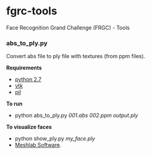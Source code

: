 fgrc-tools
==========

Face Recognition Grand Challenge (FRGC) - Tools

### abs_to_ply.py
Convert abs file to ply file with textures (from ppm files).

**Requirements**
* [python 2.7](http://www.python.org/ "python")
* [vtk](http://www.pythonware.com/products/pil/ "vtk")
* [pil](http://www.vtk.org/ "pil")

**To run**
* python abs_to_ply.py *001.abs* *002.ppm* *output.ply*

**To visualize faces**
* python show_ply.py *my_face.ply*
* [Meshlab Software](http://meshlab.sourceforge.net/ "meshlab").
